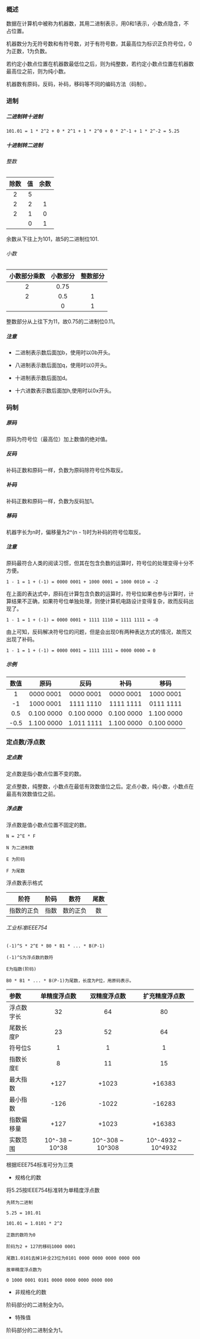 ### 概述

数据在计算机中被称为机器数，其用二进制表示，用0和1表示，小数点隐含，不占位置。

机器数分为无符号数和有符号数，对于有符号数，其最高位为标识正负符号位，0为正数，1为负数。

若约定小数点位置在机器数最低位之后，则为纯整数，若约定小数点位置在机器数最高位之前，则为纯小数。

机器数有原码，反码，补码，移码等不同的编码方法（码制）。

### 进制

##### 二进制转十进制

``` text
101.01 = 1 * 2^2 + 0 * 2^1 + 1 * 2^0 + 0 * 2^-1 + 1 * 2^-2 = 5.25
```

##### 十进制转二进制

###### 整数

|除数|值|余数|
|:----:|:----:|:----:|
|2|5||
|2|2|1|
|2|1|0|
||0|1|

余数从下往上为101，故5的二进制位101.

###### 小数

|小数部分乘数|小数部分|整数部分|
|:----:|:----:|:----:|
|2|0.75||
|2|0.5|1|
||0|1|

整数部分从上往下为11，故0.75的二进制位0.11。

##### 注意

* 二进制表示数后面加b，使用时以0b开头。

* 八进制表示数后面加q，使用时以0开头。

* 十进制表示数后面加d。

* 十六进数表示数后面加h,使用时以0x开头。

### 码制

##### 原码

原码为符号位（最高位）加上数值的绝对值。

##### 反码

补码正数和原码一样，负数为原码除符号位外取反。

##### 补码

补码正数和原码一样，负数为反码加1。

##### 移码

机器字长为n时，偏移量为2^(n - 1)时为补码的符号位取反。

##### 注意

原码最符合人类的阅读习惯，但其在包含负数的运算时，符号位的处理变得十分不方便。

``` text
1 - 1 = 1 + (-1) = 0000 0001 + 1000 0001 = 1000 0010 = -2
```

在上面的表达式中，原码在计算包含负数的运算时，符号位如果也参与计算时，计算结果不正确，如果符号位单独处理，则使计算机电路设计变得复杂，故而反码出现了。

``` text
1 - 1 = 1 + (-1) = 0000 0001 + 1111 1110 = 1111 1111 = -0
```

由上可知，反码解决符号位的问题，但是会出现0有两种表达方式的情况，故而又出现了补码。

``` text
1 - 1 = 1 + (-1) = 0000 0001 = 1111 1111 = 0000 0000 = 0
```

##### 示例

|数值|原码|反码|补码|移码|
|:----:|:----:|:----:|:----:|:----:|
|1|0000 0001|0000 0001|0000 0001|1000 0001|
|-1|1000 0001|1111 1110|1111 1111|0111 1111|
|0.5|0.100 0000|0.100 0000|0.100 0000|1.100 0000|
|-0.5|1.100 0000|1.011 1111|1.100 0000|0.100 0000|

### 定点数/浮点数

##### 定点数

定点数是指小数点位置不变的数。

定点整数，纯整数，小数点在最低有效数值位之后。定点小数，纯小数，小数点在最高有效数值位之前。

##### 浮点数

浮点数是值小数点位置不固定的数。

``` text
N = 2^E * F

N 为二进制数

E 为阶码

F 为尾数
```

浮点数表示格式

|阶符|阶码|数符|尾数|
|:----:|:----:|:----:|:----:|
|指数的正负|指数|数的正负|数|

###### 工业标准IEEE754

``` text
(-1)^S * 2^E * B0 * B1 * ... * B(P-1)

(-1)^S为浮点数的数符

E为指数(阶码)

B0 * B1 * ... * B(P-1)为尾数，长度为P位，用原码表示。
```

|参数|单精度浮点数|双精度浮点数|扩充精度浮点数|
|:----|:----:|:----:|:----:|
|浮点数字长|32|64|80|
|尾数长度P|23|52|64|
|符号位S|1|1|1|
|指数长度E|8|11|15|
|最大指数|+127|+1023|+16383|
|最小指数|-126|-1022|-16283|
|指数偏移量|+127|+1023|+16383|
|实数范围|10^-38 ~ 10^38|10^-308 ~ 10^308|10^-4932 ~ 10^4932|

根据IEEE754标准可分为三类

* 规格化的数

将5.25按IEEE754标准转为单精度浮点数

``` text
先转为二进制

5.25 = 101.01

101.01 = 1.0101 * 2^2

正数的数符为0

阶码为2 + 127的移码1000 0001

尾数1.0101去掉1补全23位为0101 0000 0000 0000 0000 000

故单精度浮点数为

0 1000 0001 0101 0000 0000 0000 0000 000
```

* 非规格化的数

阶码部分的二进制全为0。

* 特殊值

阶码部分的二进制全为1。